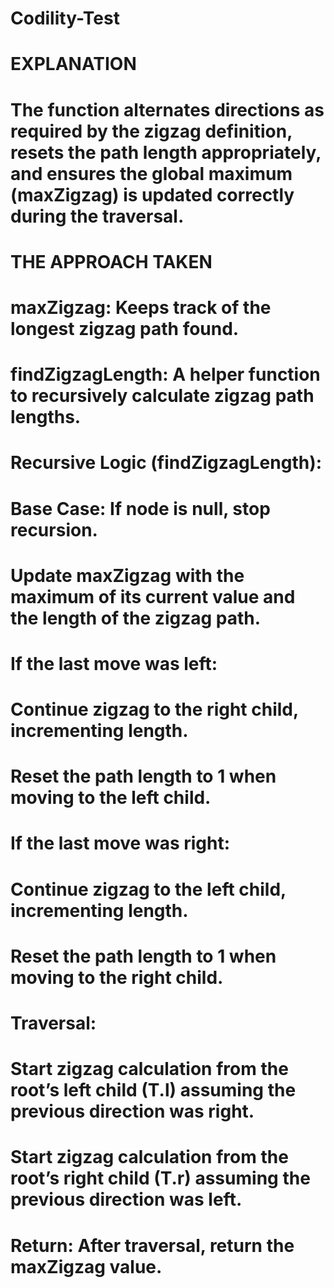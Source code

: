# Codility-Test

# EXPLANATION
# The function alternates directions as required by the zigzag definition, resets the path length appropriately, and ensures the global maximum (maxZigzag) is updated correctly during the traversal.


# THE APPROACH TAKEN

# maxZigzag: Keeps track of the longest zigzag path found.
# findZigzagLength: A helper function to recursively calculate zigzag path lengths.

# Recursive Logic (findZigzagLength):

# Base Case: If node is null, stop recursion.
# Update maxZigzag with the maximum of its current value and the length of the zigzag path.
# If the last move was left:
# Continue zigzag to the right child, incrementing length.
# Reset the path length to 1 when moving to the left child.
# If the last move was right:
# Continue zigzag to the left child, incrementing length.
# Reset the path length to 1 when moving to the right child.

# Traversal:

# Start zigzag calculation from the root’s left child (T.l) assuming the previous direction was right.
# Start zigzag calculation from the root’s right child (T.r) assuming the previous direction was left.
# Return: After traversal, return the maxZigzag value.




